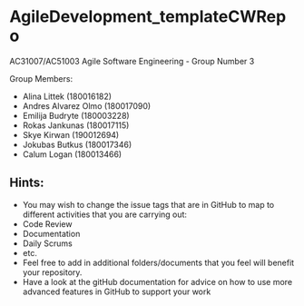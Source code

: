 # AgileDevelopment_templateCWRepo
AC31007/AC51003 Agile Software Engineering - Group Number 3

Group Members:
- Alina Littek (180016182)
- Andres Alvarez Olmo (180017090)
- Emilija Budryte (180003228)
- Rokas Jankunas (180017115)
- Skye Kirwan (190012694)
- Jokubas Butkus (180017346)
- Calum Logan (180013466)

## Hints:
- You may wish to change the issue tags that are in GitHub to map to different activities that you are carrying out:
 - Code Review
 - Documentation
 - Daily Scrums
 - etc.
- Feel free to add in additional folders/documents that you feel will benefit your repository.
- Have a look at the gitHub documentation for advice on how to use more advanced features in GitHub to support your work
